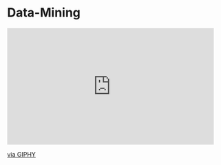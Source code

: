 # Data-Mining

<iframe src="https://giphy.com/embed/XD9o33QG9BoMis7iM4" width="480" height="270" frameBorder="0" class="giphy-embed" allowFullScreen></iframe><p><a href="https://giphy.com/gifs/brooklynninenine-nbc-brooklyn-nine-b99-XD9o33QG9BoMis7iM4">via GIPHY</a></p>

